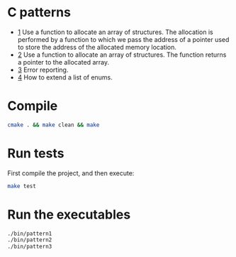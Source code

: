 # C patterns

* [1](src/pattern1.c) Use a function to allocate an array of structures. The allocation is performed by a
  function to which we pass the address of a pointer used to store the address of the
  allocated memory location.
* [2](src/pattern2.c) Use a function to allocate an array of structures. The function returns a pointer to the 
  allocated array.
* [3](src/pattern3.c) Error reporting.
* [4](src/pattern4.h) How to extend a list of enums.

# Compile

```bash
cmake . && make clean && make
```

# Run tests

First compile the project, and then execute:

```bash
make test
```

# Run the executables

```bash
./bin/pattern1
./bin/pattern2
./bin/pattern3
```
